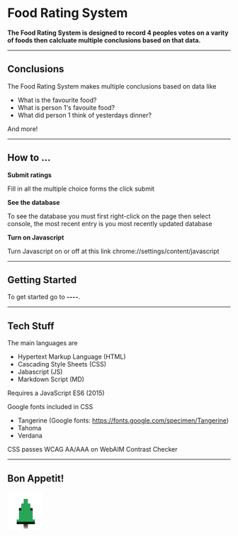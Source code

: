 # Food Rating System

**The Food Rating System is designed to record 4 peoples votes on a varity of foods then calcluate multiple conclusions based on that data.**
________________________________________________________________________________________________________________________________________
## Conclusions
The Food Rating System makes multiple conclusions based on data like
- What is the favourite food?
- What is person 1's favouite food?
- What did person 1 think of yesterdays dinner?

And more!
________________________________________________________________________________________________________________________________________
## How to ...
**Submit ratings**

Fill in all the multiple choice forms the click submit

**See the database**

To see the database you must first right-click on the page then select console, the most recent entry is you most recently updated database

**Turn on Javascript**

Turn Javascript on or off at this link chrome://settings/content/javascript 
________________________________________________________________________________________________________________________________________
## Getting Started

To get started go to **----**.
________________________________________________________________________________________________________________________________________
## Tech Stuff
The main languages are
- Hypertext Markup Language (HTML)
- Cascading Style Sheets (CSS)
- Jabascript (JS)
- Markdown Script (MD)

Requires a JavaScript ES6 (2015)

Google fonts included in CSS
- Tangerine (Google fonts: https://fonts.google.com/specimen/Tangerine)
- Tahoma
- Verdana

CSS passes WCAG AA/AAA on WebAIM Contrast Checker

________________________________________________________________________________________________________________________________________
## Bon Appetit!
<img src="deadcandlegameslogo.png" alt="deadcandlegames' logo" title="DeadCandleGames' Logo">
